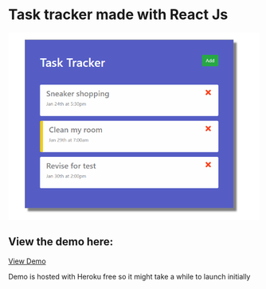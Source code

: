 # Task tracker made with React Js

![preview of the task tracker](task_tracker_readme.png "What the task tracker looks like")

## View the demo here: 
[View Demo](https://task-tracker-awesomejackify.herokuapp.com/)

Demo is hosted with Heroku free so it might take a while to launch initially


